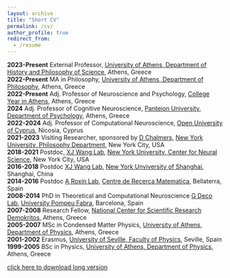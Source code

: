 ```yaml
---
layout: archive
title: "Short CV"
permalink: /cv/
author_profile: true
redirect_from:
  - /resume
---
```


**2023-Present** External Professor, [University of Athens, Department of History and Philosophy of Science]( ), Athens, Greece  
**2022-Present** MA in Philosophy, [University of Athens, Department of Philosophy]( ), Athens, Greece  
**2022-Present** Adj. Professor of Neuroscience and Psychology, [College Year in Athens]( ), Athens, Greece  
**2024** Adj. Professor of Cognitive Neuroscience, [Panteion University, Department of Psychology]( ), Athens, Greece  
**2022-2024** Adj. Professor of Computational Neuroscience, [Open University of Cyprus]( ), Nicosia, Cyprus  
**2021-2023** Visiting Researcher, sponsored by [D Chalmers]( ), [New York University, Philosophy Department]( ), New York City, USA  
**2018-2021** Postdoc, [XJ Wang Lab]( ), [New York University, Center for Neural Science]( ), New York City, USA  
**2016-2018** Postdoc [XJ Wang Lab]( ), [New York Unviversity of Shanghai]( ), Shanghai, China  
**2014-2016** Postdoc [A Roxin Lab]( ), [Centre de Recerca Matematica]( ), Bellaterra, Spain  
**2008-2014** PhD in Theoretical and Computational Neuroscience [G Deco Lab]( ), [University Pompeu Fabra]( ), Barcelona, Spain  
**2007-2008** Research Fellow, [National Center for Scientific Research Demokritos]( ), Athens, Greece  
**2005-2007** MSc in Condensed Matter Physics, [University of Athens, Department of Physics]( ), Athens, Greece  
**2001-2002** Erasmus, [University of Seville, Faculty of Physics]( ), Seville, Spain  
**1999-2005** BSc in Physics, [University of Athens, Department of Physics]( ), Athens, Greece  

[click here to download long version](https://www.dropbox.com/scl/fi/cd69hkfiir9quqotaxauh/Theodoni-CV-2024-November.pdf?rlkey=j9rhj4e99l7lp98thwdqne1j2&st=yv45t8dq&dl=0)
